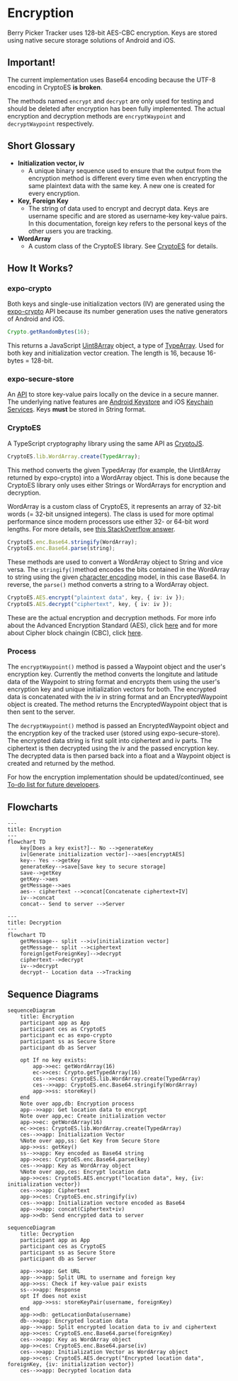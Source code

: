 # Encryption

Berry Picker Tracker uses 128-bit AES-CBC encryption. Keys are stored using native secure storage solutions of Android and iOS.

## Important!

The current implementation uses Base64 encoding because the UTF-8 encoding in CryptoES **is broken**.

The methods named `encrypt` and `decrypt` are only used for testing and should be deleted after encryption has been fully implemented. The actual encryption and decryption methods are `encryptWaypoint` and `decryptWaypoint` respectively.

## Short Glossary

- **Initialization vector, iv**
  - A unique binary sequence used to ensure that the output from the encryption method is different every time even when encrypting the same plaintext data with the same key. A new one is created for every encryption.
- **Key, Foreign Key**
  - The string of data used to encrypt and decrypt data. Keys are username specific and are stored as username-key key-value pairs. In this documentation, foreign key refers to the personal keys of the other users you are tracking.
- **WordArray**
  - A custom class of the CryptoES library. See [CryptoES](#cryptoes) for details.

## How It Works?

### expo-crypto

Both keys and single-use initialization vectors (IV) are generated using the [expo-crypto](https://docs.expo.dev/versions/latest/sdk/crypto/) API because its number generation uses the native generators of Android and iOS.

```typescript
Crypto.getRandomBytes(16);
```

This returns a JavaScript [Uint8Array](https://developer.mozilla.org/en-US/docs/Web/JavaScript/Reference/Global_Objects/Uint8Array) object, a type of [TypeArray](https://developer.mozilla.org/en-US/docs/Web/JavaScript/Reference/Global_Objects/TypedArray). Used for both key and initialization vector creation. The length is 16, because 16-bytes = 128-bit.

### expo-secure-store

An [API](https://docs.expo.dev/versions/v48.0.0/sdk/securestore/) to store key-value pairs locally on the device in a secure manner. The underlying native features are [Android Keystore](https://developer.android.com/training/articles/keystore) and iOS [Keychain Services](https://developer.apple.com/documentation/security/keychain_services). Keys **must** be stored in String format.

### CryptoES

A TypeScript cryptography library using the same API as [CryptoJS](https://github.com/brix/crypto-js).

```typescript
CryptoES.lib.WordArray.create(TypedArray);
```

This method converts the given TypedArray (for example, the Uint8Array returned by expo-crypto) into a WordArray object. This is done because the CryptoES library only uses either Strings or WordArrays for encryption and decryption.

WordArray is a custom class of CryptoES, it represents an array of 32-bit words (= 32-bit unsigned integers). The class is used for more optimal performance since modern processors use either 32- or 64-bit word lengths. For more details, see [this StackOverflow answer](https://stackoverflow.com/a/58525779).

```typescript
CryptoES.enc.Base64.stringify(WordArray);
CryptoES.enc.Base64.parse(string);
```

These methods are used to convert a WordArray object to String and vice versa. The `stringify()`method encodes the bits contained in the WordArray to string using the given [character encoding](https://en.wikipedia.org/wiki/Character_encoding) model, in this case Base64. In reverse, the `parse()` method converts a string to a WordArray object.

```typescript
CryptoES.AES.encrypt("plaintext data", key, { iv: iv });
CryptoES.AES.decrypt("ciphertext", key, { iv: iv });
```

These are the actual encryption and decryption methods. For more info about the Advanced Encryption Standard (AES), click [here](https://en.wikipedia.org/wiki/Advanced_Encryption_Standard) and for more about Cipher block chaingin (CBC), click [here](<https://en.wikipedia.org/wiki/Block_cipher_mode_of_operation#Cipher_block_chaining_(CBC)>).

### Process

The `encryptWaypoint()` method is passed a Waypoint object and the user's encryption key. Currently the method converts the longitute and latitude data of the Waypoint to string format and encrypts them using the user's encryption key and unique initialization vectors for both. The encrypted data is concatenated with the iv in string format and an EncryptedWaypoint object is created. The method returns the EncryptedWaypoint object that is then sent to the server.

The `decryptWaypoint()` method is passed an EncryptedWaypoint object and the encryption key of the tracked user (stored using expo-secure-store). The encrypted data string is first split into ciphertext and iv parts. The ciphertext is then decrypted using the iv and the passed encryption key. The decrypted data is then parsed back into a float and a Waypoint object is created and returned by the method.

For how the encryption implementation should be updated/continued, see [To-do list for future developers]().

## Flowcharts

```mermaid
---
title: Encryption
---
flowchart TD
    key[Does a key exist?]-- No -->generateKey
    iv[Generate initialization vector]-->aes[encryptAES]
    key-- Yes -->getKey
    generateKey-->save[Save key to secure storage]
    save-->getKey
    getKey-->aes
    getMessage-->aes
    aes-- ciphertext -->concat[Concatenate ciphertext+IV]
    iv-->concat
    concat-- Send to server -->Server
```

```mermaid
---
title: Decryption
---
flowchart TD
    getMessage-- split -->iv[initialization vector]
    getMessage-- split -->ciphertext
    foreign[getForeignKey]-->decrypt
    ciphertext-->decrypt
    iv-->decrypt
    decrypt-- Location data -->Tracking
```

## Sequence Diagrams

```mermaid
sequenceDiagram
    title: Encryption
    participant app as App
    participant ces as CryptoES
    participant ec as expo-crypto
    participant ss as Secure Store
    participant db as Server

    opt If no key exists:
        app->>ec: getWordArray(16)
        ec->>ces: Crypto.getTypedArray(16)
        ces-->>ces: CryptoES.lib.WordArray.create(TypedArray)
        ces-->>app: CryptoES.enc.Base64.stringify(WordArray)
        app->>ss: storeKey()
    end
    Note over app,db: Encryption process
    app-->>app: Get location data to encrypt
    Note over app,ec: Create initialization vector
    app->>ec: getWordArray(16)
    ec->>ces: CryptoES.lib.WordArray.create(TypedArray)
    ces-->>app: Initialization Vector
    %Note over app,ss: Get Key from Secure Store
    app->>ss: getKey()
    ss-->>app: Key encoded as Base64 string
    app->>ces: CryptoES.enc.Base64.parse(key)
    ces-->>app: Key as WordArray object
    %Note over app,ces: Encrypt location data
    app->>ces: CryptoES.AES.encrypt("location data", key, {iv: initialization vector})
    ces-->>app: Ciphertext
    app->>ces: CryptoES.enc.stringify(iv)
    ces-->>app: Initialization vectore encoded as Base64
    app-->>app: concat(Ciphertext+iv)
    app->>db: Send encrypted data to server
```

```mermaid
sequenceDiagram
    title: Decryption
    participant app as App
    participant ces as CryptoES
    participant ss as Secure Store
    participant db as Server

    app-->>app: Get URL
    app-->>app: Split URL to username and foreign key
    app->>ss: Check if key-value pair exists
    ss-->>app: Response
    opt If does not exist
        app->>ss: storeKeyPair(username, foreignKey)
    end
    app->>db: getLocationData(username)
    db-->>app: Encrypted location data
    app-->>app: Split encrypted location data to iv and ciphertext
    app->>ces: CryptoES.enc.Base64.parse(foreignKey)
    ces-->>app: Key as WordArray object
    app->>ces: CryptoES.enc.Base64.parse(iv)
    ces-->>app: Initialization Vector as WordArray object
    app->>ces: CryptoES.AES.decrypt("Encrypted location data", foreignKey, {iv: initialization vector})
    ces-->>app: Decrypted location data
```
